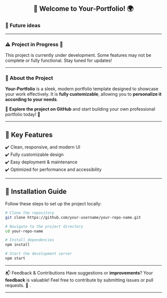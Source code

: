 <h2 align="center">👋 Welcome to Your-Portfolio! 🌍</h2>

### 🔮 Future ideas

---

### ⚠️ Project in Progress 🚧  
This project is currently under development. Some features may not be complete or fully functional. Stay tuned for updates!

---

### 🔹 About the Project  
**Your-Portfolio** is a sleek, modern portfolio template designed to showcase your work effectively. It is **fully customizable**, allowing you to **personalize it according to your needs**.  

🚀 **Explore the project on GitHub** and start building your own professional portfolio today! 🚀

---

## 🔧 Key Features  
✔️ Clean, responsive, and modern UI  
✔️ Fully customizable design  
✔️ Easy deployment & maintenance  
✔️ Optimized for performance and accessibility   

---

## 📌 Installation Guide  
Follow these steps to set up the project locally: 

```bash
# Clone the repository
git clone https://github.com/your-username/your-repo-name.git
```

```bash
# Navigate to the project directory
cd your-repo-name
```

```bash
# Install dependencies
npm install
```

```bash
# Start the development server 
npm start  
```

---

📬 Feedback & Contributions
Have suggestions or **improvements**? Your **feedback** is valuable! Feel free to contribute by submitting issues or pull requests. 📩 . 

---
